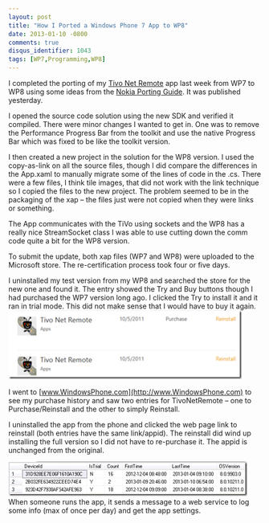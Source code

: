 ```yaml
---
layout: post
title: "How I Ported a Windows Phone 7 App to WP8"
date: 2013-01-10 -0800
comments: true
disqus_identifier: 1043
tags: [WP7,Programming,WP8]
---
```

I completed the porting of my [Tivo Net
Remote](http://www.windowsphone.com/en-us/store/app/tivo-net-remote/6a96de72-0338-4b60-ad1d-1c18cb365f27 "Link to TiVoNetRemote WP App")
app last week from WP7 to WP8 using some ideas from the [Nokia Porting
Guide](http://www.developer.nokia.com/Resources/Library/Lumia/#!co-development-and-porting-guide.html "Link to Nokia Porting Guide").
It was published yesterday.

I opened the source code solution using the new SDK and verified it
compiled. There were minor changes I wanted to get in. One was to remove
the Performance Progress Bar from the toolkit and use the native
Progress Bar which was fixed to be like the toolkit version.

I then created a new project in the solution for the WP8 version. I used
the copy-as-link on all the source files, though I did compare the
differences in the App.xaml to manually migrate some of the lines of
code in the .cs. There were a few files, I think tile images, that did
not work with the link technique so I copied the files to the new
project. The problem seemed to be in the packaging of the xap – the
files just were not copied when they were links or something.

The App communicates with the TiVo using sockets and the WP8 has a
really nice StreamSocket class I was able to use cutting down the comm
code quite a bit for the WP8 version.

To submit the update, both xap files (WP7 and WP8) were uploaded to the
Microsoft store. The re-certification process took four or five days.

I uninstalled my test version from my WP8 and searched the store for the
new one and found it. The entry showed the Try and Buy buttons though I
had purchased the WP7 version long ago. I clicked the Try to install it
and it ran in trial mode. This did not make sense that I would have to
buy it
again.[![PortArticleImg1](/images/blogs_webguild_com/Windows-Live-Writer/98620fb2515e_E3F0/PortArticleImg1_thumb_1.png "PortArticleImg1")](/images/blogs_webguild_com/Windows-Live-Writer/98620fb2515e_E3F0/PortArticleImg1_4.png)

I went to [www.WindowsPhone.com](http://www.WindowsPhone.com) to see my
purchase history and saw two entries for TivoNetRemote – one to
Purchase/Reinstall and the other to simply Reinstall.

I uninstalled the app from the phone and clicked the web page link to
reinstall (both entries have the same link/appid). The reinstall did
wind up installing the full version so I did not have to re-purchase it.
The appid is unchanged from the original.

[![PortArticleLog](/images/blogs_webguild_com/Windows-Live-Writer/98620fb2515e_E3F0/PortArticleLog_thumb_1.png "PortArticleLog")](/images/blogs_webguild_com/Windows-Live-Writer/98620fb2515e_E3F0/PortArticleLog_4.png)When
someone runs the app, it sends a message to a web service to log some
info (max of once per day) and get the app settings.             

